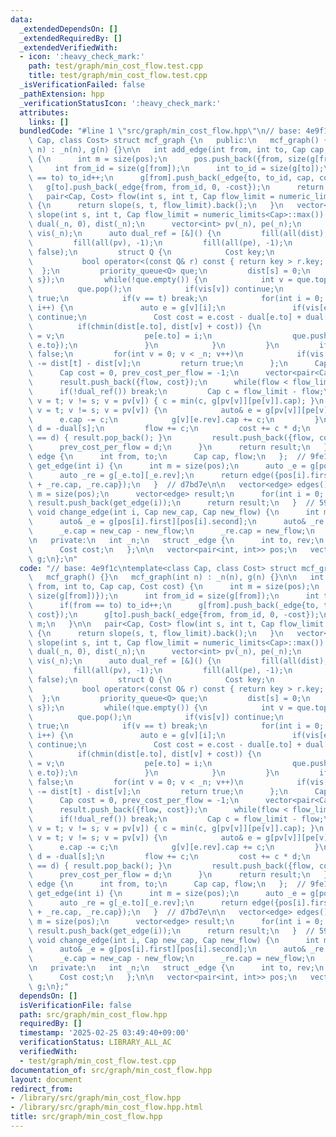 ```yaml
---
data:
  _extendedDependsOn: []
  _extendedRequiredBy: []
  _extendedVerifiedWith:
  - icon: ':heavy_check_mark:'
    path: test/graph/min_cost_flow.test.cpp
    title: test/graph/min_cost_flow.test.cpp
  _isVerificationFailed: false
  _pathExtension: hpp
  _verificationStatusIcon: ':heavy_check_mark:'
  attributes:
    links: []
  bundledCode: "#line 1 \"src/graph/min_cost_flow.hpp\"\n// base: 4e9f1c\ntemplate<class\
    \ Cap, class Cost> struct mcf_graph {\n   public:\n   mcf_graph() {}\n   mcf_graph(int\
    \ n) : _n(n), g(n) {}\n\n   int add_edge(int from, int to, Cap cap, Cost cost)\
    \ {\n      int m = size(pos);\n      pos.push_back({from, size(g[from])});\n \
    \     int from_id = size(g[from]);\n      int to_id = size(g[to]);\n      if(from\
    \ == to) to_id++;\n      g[from].push_back(_edge{to, to_id, cap, cost});\n   \
    \   g[to].push_back(_edge{from, from_id, 0, -cost});\n      return m;\n   }\n\n\
    \   pair<Cap, Cost> flow(int s, int t, Cap flow_limit = numeric_limits<Cap>::max())\
    \ {\n      return slope(s, t, flow_limit).back();\n   }\n   vector<pair<Cap, Cost>>\
    \ slope(int s, int t, Cap flow_limit = numeric_limits<Cap>::max()) {\n      vector<Cost>\
    \ dual(_n, 0), dist(_n);\n      vector<int> pv(_n), pe(_n);\n      vector<bool>\
    \ vis(_n);\n      auto dual_ref = [&]() {\n         fill(all(dist), numeric_limits<Cost>::max());\n\
    \         fill(all(pv), -1);\n         fill(all(pe), -1);\n         fill(all(vis),\
    \ false);\n         struct Q {\n            Cost key;\n            int to;\n \
    \           bool operator<(const Q& r) const { return key > r.key; }\n       \
    \  };\n         priority_queue<Q> que;\n         dist[s] = 0;\n         que.push(Q{0,\
    \ s});\n         while(!que.empty()) {\n            int v = que.top().to;\n  \
    \          que.pop();\n            if(vis[v]) continue;\n            vis[v] =\
    \ true;\n            if(v == t) break;\n            for(int i = 0; i < size(g[v]);\
    \ i++) {\n               auto e = g[v][i];\n               if(vis[e.to] || !e.cap)\
    \ continue;\n               Cost cost = e.cost - dual[e.to] + dual[v];\n     \
    \          if(chmin(dist[e.to], dist[v] + cost)) {\n                  pv[e.to]\
    \ = v;\n                  pe[e.to] = i;\n                  que.push(Q{dist[e.to],\
    \ e.to});\n               }\n            }\n         }\n         if(!vis[t]) return\
    \ false;\n         for(int v = 0; v < _n; v++)\n            if(vis[v]) dual[v]\
    \ -= dist[t] - dist[v];\n         return true;\n      };\n      Cap flow = 0;\n\
    \      Cap cost = 0, prev_cost_per_flow = -1;\n      vector<pair<Cap, Cost>> result;\n\
    \      result.push_back({flow, cost});\n      while(flow < flow_limit) {\n   \
    \      if(!dual_ref()) break;\n         Cap c = flow_limit - flow;\n         for(int\
    \ v = t; v != s; v = pv[v]) { c = min(c, g[pv[v]][pe[v]].cap); }\n         for(int\
    \ v = t; v != s; v = pv[v]) {\n            auto& e = g[pv[v]][pe[v]];\n      \
    \      e.cap -= c;\n            g[v][e.rev].cap += c;\n         }\n         Cost\
    \ d = -dual[s];\n         flow += c;\n         cost += c * d;\n         if(prev_cost_per_flow\
    \ == d) { result.pop_back(); }\n         result.push_back({flow, cost});\n   \
    \      prev_cost_per_flow = d;\n      }\n      return result;\n   }\n\n   struct\
    \ edge {\n      int from, to;\n      Cap cap, flow;\n   };  // 9fe107\n\n   edge\
    \ get_edge(int i) {\n      int m = size(pos);\n      auto _e = g[pos[i].first][pos[i].second];\n\
    \      auto _re = g[_e.to][_e.rev];\n      return edge({pos[i].first, _e.to, _e.cap\
    \ + _re.cap, _re.cap});\n   }  // d7bd7e\n\n   vector<edge> edges() {\n      int\
    \ m = size(pos);\n      vector<edge> result;\n      for(int i = 0; i < m; i++)\
    \ result.push_back(get_edge(i));\n      return result;\n   }  // 5948b8\n\n  \
    \ void change_edge(int i, Cap new_cap, Cap new_flow) {\n      int m = size(pos);\n\
    \      auto& _e = g[pos[i].first][pos[i].second];\n      auto& _re = g[_e.to][_e.rev];\n\
    \      _e.cap = new_cap - new_flow;\n      _re.cap = new_flow;\n   }  // 558c35\n\
    \n   private:\n   int _n;\n   struct _edge {\n      int to, rev;\n      Cap cap;\n\
    \      Cost cost;\n   };\n\n   vector<pair<int, int>> pos;\n   vector<vector<_edge>>\
    \ g;\n};\n"
  code: "// base: 4e9f1c\ntemplate<class Cap, class Cost> struct mcf_graph {\n   public:\n\
    \   mcf_graph() {}\n   mcf_graph(int n) : _n(n), g(n) {}\n\n   int add_edge(int\
    \ from, int to, Cap cap, Cost cost) {\n      int m = size(pos);\n      pos.push_back({from,\
    \ size(g[from])});\n      int from_id = size(g[from]);\n      int to_id = size(g[to]);\n\
    \      if(from == to) to_id++;\n      g[from].push_back(_edge{to, to_id, cap,\
    \ cost});\n      g[to].push_back(_edge{from, from_id, 0, -cost});\n      return\
    \ m;\n   }\n\n   pair<Cap, Cost> flow(int s, int t, Cap flow_limit = numeric_limits<Cap>::max())\
    \ {\n      return slope(s, t, flow_limit).back();\n   }\n   vector<pair<Cap, Cost>>\
    \ slope(int s, int t, Cap flow_limit = numeric_limits<Cap>::max()) {\n      vector<Cost>\
    \ dual(_n, 0), dist(_n);\n      vector<int> pv(_n), pe(_n);\n      vector<bool>\
    \ vis(_n);\n      auto dual_ref = [&]() {\n         fill(all(dist), numeric_limits<Cost>::max());\n\
    \         fill(all(pv), -1);\n         fill(all(pe), -1);\n         fill(all(vis),\
    \ false);\n         struct Q {\n            Cost key;\n            int to;\n \
    \           bool operator<(const Q& r) const { return key > r.key; }\n       \
    \  };\n         priority_queue<Q> que;\n         dist[s] = 0;\n         que.push(Q{0,\
    \ s});\n         while(!que.empty()) {\n            int v = que.top().to;\n  \
    \          que.pop();\n            if(vis[v]) continue;\n            vis[v] =\
    \ true;\n            if(v == t) break;\n            for(int i = 0; i < size(g[v]);\
    \ i++) {\n               auto e = g[v][i];\n               if(vis[e.to] || !e.cap)\
    \ continue;\n               Cost cost = e.cost - dual[e.to] + dual[v];\n     \
    \          if(chmin(dist[e.to], dist[v] + cost)) {\n                  pv[e.to]\
    \ = v;\n                  pe[e.to] = i;\n                  que.push(Q{dist[e.to],\
    \ e.to});\n               }\n            }\n         }\n         if(!vis[t]) return\
    \ false;\n         for(int v = 0; v < _n; v++)\n            if(vis[v]) dual[v]\
    \ -= dist[t] - dist[v];\n         return true;\n      };\n      Cap flow = 0;\n\
    \      Cap cost = 0, prev_cost_per_flow = -1;\n      vector<pair<Cap, Cost>> result;\n\
    \      result.push_back({flow, cost});\n      while(flow < flow_limit) {\n   \
    \      if(!dual_ref()) break;\n         Cap c = flow_limit - flow;\n         for(int\
    \ v = t; v != s; v = pv[v]) { c = min(c, g[pv[v]][pe[v]].cap); }\n         for(int\
    \ v = t; v != s; v = pv[v]) {\n            auto& e = g[pv[v]][pe[v]];\n      \
    \      e.cap -= c;\n            g[v][e.rev].cap += c;\n         }\n         Cost\
    \ d = -dual[s];\n         flow += c;\n         cost += c * d;\n         if(prev_cost_per_flow\
    \ == d) { result.pop_back(); }\n         result.push_back({flow, cost});\n   \
    \      prev_cost_per_flow = d;\n      }\n      return result;\n   }\n\n   struct\
    \ edge {\n      int from, to;\n      Cap cap, flow;\n   };  // 9fe107\n\n   edge\
    \ get_edge(int i) {\n      int m = size(pos);\n      auto _e = g[pos[i].first][pos[i].second];\n\
    \      auto _re = g[_e.to][_e.rev];\n      return edge({pos[i].first, _e.to, _e.cap\
    \ + _re.cap, _re.cap});\n   }  // d7bd7e\n\n   vector<edge> edges() {\n      int\
    \ m = size(pos);\n      vector<edge> result;\n      for(int i = 0; i < m; i++)\
    \ result.push_back(get_edge(i));\n      return result;\n   }  // 5948b8\n\n  \
    \ void change_edge(int i, Cap new_cap, Cap new_flow) {\n      int m = size(pos);\n\
    \      auto& _e = g[pos[i].first][pos[i].second];\n      auto& _re = g[_e.to][_e.rev];\n\
    \      _e.cap = new_cap - new_flow;\n      _re.cap = new_flow;\n   }  // 558c35\n\
    \n   private:\n   int _n;\n   struct _edge {\n      int to, rev;\n      Cap cap;\n\
    \      Cost cost;\n   };\n\n   vector<pair<int, int>> pos;\n   vector<vector<_edge>>\
    \ g;\n};"
  dependsOn: []
  isVerificationFile: false
  path: src/graph/min_cost_flow.hpp
  requiredBy: []
  timestamp: '2025-02-25 03:49:40+09:00'
  verificationStatus: LIBRARY_ALL_AC
  verifiedWith:
  - test/graph/min_cost_flow.test.cpp
documentation_of: src/graph/min_cost_flow.hpp
layout: document
redirect_from:
- /library/src/graph/min_cost_flow.hpp
- /library/src/graph/min_cost_flow.hpp.html
title: src/graph/min_cost_flow.hpp
---
```

